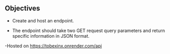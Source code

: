 ## Objectives

- Create and host an endpoint.

- The endpoint should take two GET request query parameters and return specific
  information in JSON format.

-Hosted on https://tobexinx.onrender.com/api
